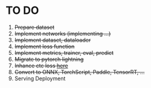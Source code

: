 # TO DO
1. <del>Prepare dataset
2. <del>Implement networks (implementing ...)
3. <del>Implement dataset, dataloader
4. <del>Implement loss function
5. <del>Implement metrics, trainer, eval, predict
6. <del>Migrate to pytorch lightning
7. <del>Inhance ctc loss [here](https://github.com/PaddlePaddle/PaddleOCR/blob/release/2.7/doc/doc_en/enhanced_ctc_loss_en.md)
8. <del>Convert to ONNX, TorchScript, Paddle, TensorRT, ...
9. Serving Deployment